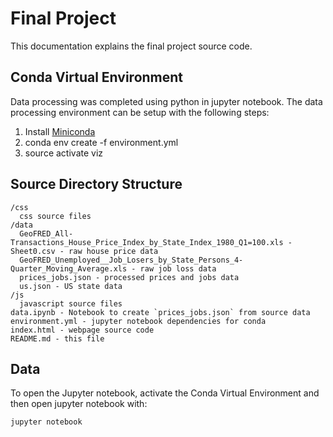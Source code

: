 # Final Project

This documentation explains the final project source code.

## Conda Virtual Environment

Data processing was completed using python in jupyter notebook. The data
processing environment can be setup with the following steps:

  1. Install [Miniconda](https://docs.conda.io/en/latest/miniconda.html)
  2. conda env create -f environment.yml
  3. source activate viz

## Source Directory Structure

    /css
      css source files
    /data
      GeoFRED_All-Transactions_House_Price_Index_by_State_Index_1980_Q1=100.xls - Sheet0.csv - raw house price data
      GeoFRED_Unemployed__Job_Losers_by_State_Persons_4-Quarter_Moving_Average.xls - raw job loss data
      prices_jobs.json - processed prices and jobs data
      us.json - US state data
    /js
      javascript source files
    data.ipynb - Notebook to create `prices_jobs.json` from source data
    environment.yml - jupyter notebook dependencies for conda
    index.html - webpage source code
    README.md - this file

## Data

To open the Jupyter notebook, activate the Conda Virtual Environment and
then open jupyter notebook with:

    jupyter notebook
